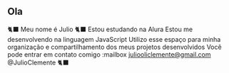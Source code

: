 ## Ola 
🐈‍⬛
Meu nome é Julio
🐈‍⬛
Estou estudando na Alura
Estou me desenvolvendo na linguagem JavaScript
Utilizo esse espaço para minha organização e compartilhamento dos meus projetos desenvolvidos
Você pode entrar em contato comigo :mailbox
juliooliclemente@gmail.com @JulioClemente
🐈‍⬛
